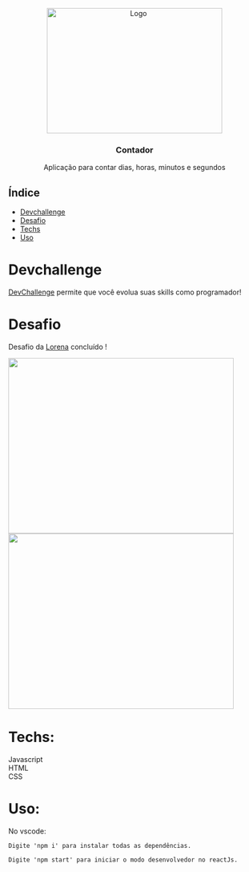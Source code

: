 <p align="center">
  <a href="http://www.freepik.com">
    <img src="https://i.ibb.co/RzmJtXK/mockuper-5.png" alt="Logo" width="350" height="250">
  </a>

  <h3 align="center">Contador</h3>

  <p align="center">
    Aplicação para contar dias, horas, minutos e segundos
</p>

## Índice

* [Devchallenge](#devchallenge) 
* [Desafio](#desafio)
* [Techs](#techs)
* [Uso](#uso)

# Devchallenge
<a href="https://devchallenge.now.sh/"> DevChallenge</a> permite que você evolua suas skills como programador!

# Desafio

Desafio da <a href="https://github.com/Lorenalgm">Lorena</a> concluído !



<img src="https://i.ibb.co/HhNTTzB/mockuper-6.png" width="450" height="350">
<img src="https://i.ibb.co/9cMFW5s/mockuper-7.png" width="450" height="350">

# Techs: 
Javascript<br>
HTML<br>
CSS<br>

# Uso:

No vscode:

```
Digite 'npm i' para instalar todas as dependências.

Digite 'npm start' para iniciar o modo desenvolvedor no reactJs.
```




